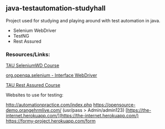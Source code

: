 ## java-testautomation-studyhall

Project used for studying and playing around with test automation in java. 
    
- Selenium WebDriver
- TestNG
- Rest Assured


### Resources/Links: 

[TAU SeleniumWD Course](https://testautomationu.applitools.com/selenium-webdriver-tutorial-java)

[org.openqa.selenium - Interface WebDriver](seleniumhq.github.io/seleniumhq.github.io/selenium/docs/api/java/org/openqa/selenium/WebDriver.html)

[TAU Rest Assured Course](https://testautomationu.applitools.com/automating-your-api-tests-with-rest-assured/)

Websites to use for testing:
 
 http://automationpractice.com/index.php
 https://opensource-demo.orangehrmlive.com/ (usr/pass > Admin/admin123)
 [https://the-internet.herokuapp.com/](https://the-internet.herokuapp.com/)
 https://formy-project.herokuapp.com/form
